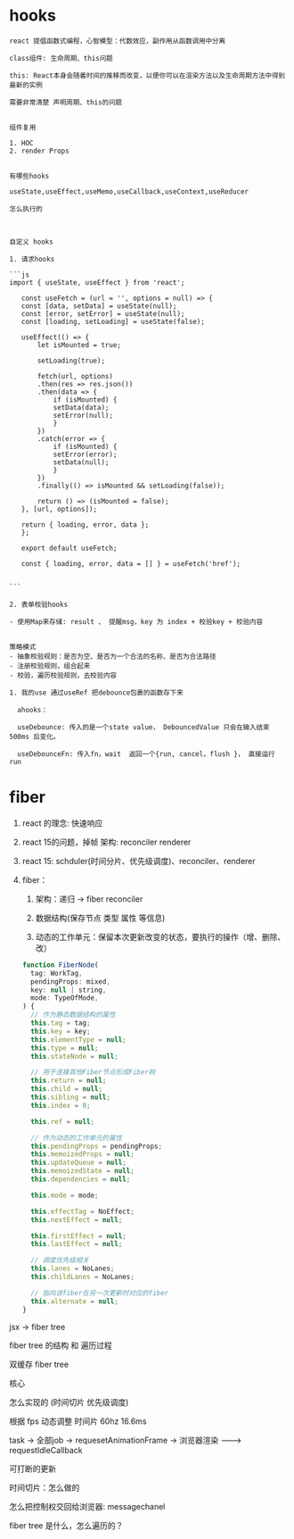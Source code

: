 # hooks

    react 提倡函数式编程，心智模型：代数效应，副作用从函数调用中分离

    class组件: 生命周期、this问题

    this: React本身会随着时间的推移而改变，以便你可以在渲染方法以及生命周期方法中得到最新的实例

    需要非常清楚 声明周期、this的问题


    组件复用

    1. HOC
    2. render Props


    有哪些hooks

    useState,useEffect,useMemo,useCallback,useContext,useReducer

    怎么执行的



    自定义 hooks

    1. 请求hooks

    ```js
    import { useState, useEffect } from 'react';

       const useFetch = (url = '', options = null) => {
       const [data, setData] = useState(null);
       const [error, setError] = useState(null);
       const [loading, setLoading] = useState(false);

       useEffect(() => {
           let isMounted = true;

           setLoading(true);

           fetch(url, options)
           .then(res => res.json())
           .then(data => {
               if (isMounted) {
               setData(data);
               setError(null);
               }
           })
           .catch(error => {
               if (isMounted) {
               setError(error);
               setData(null);
               }
           })
           .finally(() => isMounted && setLoading(false));

           return () => (isMounted = false);
       }, [url, options]);

       return { loading, error, data };
       };

       export default useFetch;

       const { loading, error, data = [] } = useFetch('href');


    ```

    2. 表单校验hooks

    - 使用Map来存储: result 、 提醒msg，key 为 index + 校验key + 校验内容


    策略模式
    - 抽象校验规则：是否为空、是否为一个合法的名称、是否为合法路径
    - 注册校验规则，组合起来
    - 校验，遍历校验规则，去校验内容

    1. 我的use 通过useRef 把debounce包裹的函数存下来

      ahooks：

      useDebounce: 传入的是一个state value， DebouncedValue 只会在输入结束 500ms 后变化。

      useDebounceFn: 传入fn，wait  返回一个{run, cancel，flush }， 直接运行 run



# fiber

1. react 的理念: 快速响应

3. react 15的问题，掉帧
    架构: reconciler renderer

4. react 15: schduler(时间分片、优先级调度)、reconciler、renderer


5. fiber：
   1. 架构：递归 -> fiber reconciler

   2. 数据结构(保存节点 类型 属性 等信息)

   3. 动态的工作单元：保留本次更新改变的状态，要执行的操作（增、删除、改）

   ```js
   function FiberNode(
     tag: WorkTag,
     pendingProps: mixed,
     key: null | string,
     mode: TypeOfMode,
   ) {
     // 作为静态数据结构的属性
     this.tag = tag;
     this.key = key;
     this.elementType = null;
     this.type = null;
     this.stateNode = null;

     // 用于连接其他Fiber节点形成Fiber树
     this.return = null;
     this.child = null;
     this.sibling = null;
     this.index = 0;

     this.ref = null;

     // 作为动态的工作单元的属性
     this.pendingProps = pendingProps;
     this.memoizedProps = null;
     this.updateQueue = null;
     this.memoizedState = null;
     this.dependencies = null;

     this.mode = mode;

     this.effectTag = NoEffect;
     this.nextEffect = null;

     this.firstEffect = null;
     this.lastEffect = null;

     // 调度优先级相关
     this.lanes = NoLanes;
     this.childLanes = NoLanes;

     // 指向该fiber在另一次更新时对应的fiber
     this.alternate = null;
   }
   ```

jsx -> fiber tree


fiber tree 的结构 和 遍历过程


双缓存 fiber tree




核心

怎么实现的 (时间切片 优先级调度)

根据 fps 动态调整 时间片 60hz 16.6ms


task -> 全部job -> requesetAnimationFrame -> 浏览器渲染 ---> requestIdleCallback



可打断的更新

时间切片：怎么做的

怎么把控制权交回给浏览器: messagechanel


fiber tree 是什么，怎么遍历的？


